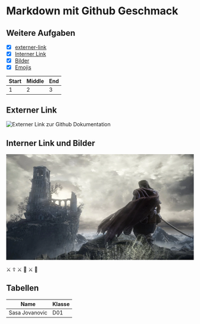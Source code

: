 # Markdown mit Github Geschmack  
## Weitere Aufgaben
- [x] [externer-link](#externer-link)
- [x] [Interner Link](#interner-link)
- [x] [Bilder](#interner-link-und-bilder)
- [x] [Emojis](#emojis)

Start | Middle | End
------ | ------|----------
 1     | 2     | 3  
## Externer Link
![Externer Link zur Github Dokumentation](https://github.com/SasaJovanovic90/authoring.git)  
 
 ## Interner Link und Bilder
![interner Link](/137249-games-review-dark-souls-3-review-image1-t9o4hek6l3-jpg.webp)

⚔️ ☦️ ⚔️ 👑 ⚔️ 🐉  

## Tabellen
Name | Klasse |
------ | ------|
 Sasa Jovanovic     | D01     |



